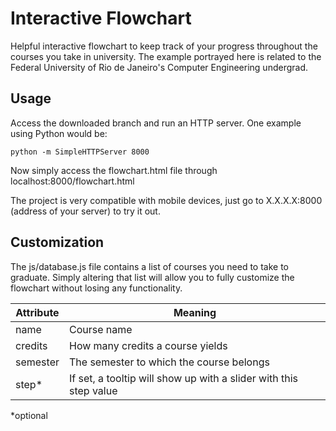# Interactive Flowchart

Helpful interactive flowchart to keep track of your progress throughout the courses you take in university. The example portrayed here is related to the Federal University of Rio de Janeiro's Computer Engineering undergrad.

## Usage

Access the downloaded branch and run an HTTP server. One example using Python would be:

```python -m SimpleHTTPServer 8000```

Now simply access the flowchart.html file through localhost:8000/flowchart.html

The project is very compatible with mobile devices, just go to X.X.X.X:8000 (address of your server) to try it out.

## Customization

The js/database.js file contains a list of courses you need to take to graduate. Simply altering that list will allow you to fully customize the flowchart without losing any functionality.

| Attribute | Meaning |
| --- | --- |
| name | Course name |
| credits | How many credits a course yields |
| semester | The semester to which the course belongs |
| step* | If set, a tooltip will show up with a slider with this step value |

*optional
